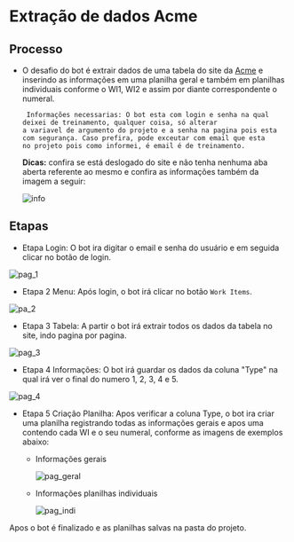 # Extração de dados Acme

## Processo
* O desafio do bot é extrair dados de uma tabela do site da [Acme](https://acme-test.uipath.com/login)
e inserindo as informações em uma planilha geral e também em planilhas individuais conforme o WI1, WI2 e assim por diante correspondente o numeral.

       Informações necessarias: O bot esta com login e senha na qual deixei de treinamento, qualquer coisa, só alterar
      a variavel de argumento do projeto e a senha na pagina pois esta com segurança. Caso prefira, pode exceutar com email que esta
      no projeto pois como informei, é email é de treinamento.
      
   
   <b>Dicas:</b> confira se está deslogado do site e não tenha nenhuma aba aberta referente ao mesmo e confira as informações também da imagem a seguir:
       
   ![info](https://user-images.githubusercontent.com/80603255/167060400-65ee30bb-4805-4e95-9235-35fffc33ffab.jpg)


## Etapas

* Etapa Login: O bot ira digitar o email e senha do usuário e em seguida clicar no botão de login.

![pag_1](https://user-images.githubusercontent.com/80603255/167058131-62d315ae-d2fe-4859-be28-808f0fcf7a85.jpg)


* Etapa 2 Menu: Após login, o bot irá clicar no botão `Work Items`.

![pa_2](https://user-images.githubusercontent.com/80603255/167058365-c6792832-325d-48e5-b69a-fcc5dad6ac86.jpg)

* Etapa 3 Tabela: A partir o bot irá extrair todos os dados da tabela no site, indo pagina por pagina.

![pag_3](https://user-images.githubusercontent.com/80603255/167058461-93d2bf5c-75f5-40d3-bc2b-879b55d224b6.jpg)

* Etapa 4 Informações: O bot irá guardar os dados da coluna "Type" na qual irá ver o final do numero 1, 2, 3, 4 e 5.

![pag_4](https://user-images.githubusercontent.com/80603255/167058636-d84d8fa6-990a-4a67-9658-84952cb7d181.jpg)

* Etapa 5 Criação Planilha: Apos verificar a coluna Type, o bot ira criar uma planilha registrando todas as informações gerais
 e apos uma contendo cada WI e o seu numeral, conforme as imagens de exemplos abaixo:
 
    * Informações gerais
    
        ![pag_geral](https://user-images.githubusercontent.com/80603255/167058912-b93b1d3c-48a3-42cb-93e4-5b13ed92cc97.jpg)

    * Informações planilhas individuais
    
        ![pag_indi](https://user-images.githubusercontent.com/80603255/167058952-5c5db7c0-fe25-4716-8518-5f80161b954c.jpg)


Apos o bot é finalizado e as planilhas salvas na pasta do projeto.
